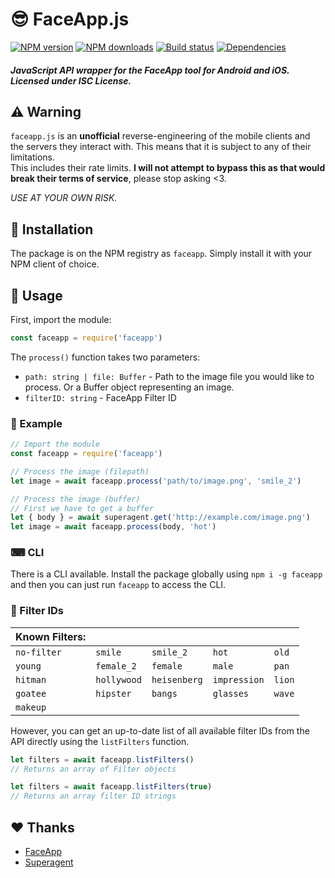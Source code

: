 # 😎 FaceApp.js
[![NPM version](https://img.shields.io/npm/v/faceapp.svg?maxAge=3600)](https://www.npmjs.com/package/faceapp)
[![NPM downloads](https://img.shields.io/npm/dt/faceapp.svg?maxAge=3600)](https://www.npmjs.com/package/faceapp)
[![Build status](https://travis-ci.org/lolPants/faceapp.js.svg)](https://travis-ci.org/lolPants/faceapp.js)
[![Dependencies](https://img.shields.io/david/lolpants/faceapp.js.svg?maxAge=3600)](https://david-dm.org/lolpants/faceapp.js)

##### JavaScript API wrapper for the FaceApp tool for Android and iOS. Licensed under ISC License.

## ⚠️ Warning
`faceapp.js` is an **unofficial** reverse-engineering of the mobile clients and the servers they interact with. This means that it is subject to any of their limitations.  
This includes their rate limits. **I will not attempt to bypass this as that would break their terms of service**, please stop asking <3.

*USE AT YOUR OWN RISK.*

## 💾 Installation
The package is on the NPM registry as `faceapp`. Simply install it with your NPM client of choice.

## 🔧 Usage
First, import the module:
```js
const faceapp = require('faceapp')
```

The `process()` function takes two parameters:
* `path: string | file: Buffer` - Path to the image file you would like to process. Or a Buffer object representing an image.
* `filterID: string` - FaceApp Filter ID

### 📝 Example
```js
// Import the module
const faceapp = require('faceapp')

// Process the image (filepath)
let image = await faceapp.process('path/to/image.png', 'smile_2')

// Process the image (buffer)
// First we have to get a buffer
let { body } = await superagent.get('http://example.com/image.png')
let image = await faceapp.process(body, 'hot')
```

### ⌨ CLI
There is a CLI available. Install the package globally using `npm i -g faceapp` and then you can just run `faceapp` to access the CLI.

### 📜 Filter IDs
Known Filters: |  |  |  |  |
--- | --- | --- | --- | --- |
`no-filter` | `smile` | `smile_2` | `hot` | `old` |
`young` | `female_2` | `female` | `male` | `pan` |
`hitman` | `hollywood` | `heisenberg` | `impression` | `lion` |
`goatee` | `hipster` | `bangs` | `glasses` | `wave` |
`makeup` |

However, you can get an up-to-date list of all available filter IDs from the API directly using the `listFilters` function.

```js
let filters = await faceapp.listFilters()
// Returns an array of Filter objects

let filters = await faceapp.listFilters(true)
// Returns an array filter ID strings
```

## ❤ Thanks
* [FaceApp](https://www.faceapp.com/)
* [Superagent](https://visionmedia.github.io/superagent/)
